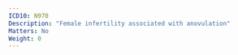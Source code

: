 ```yaml
---
ICD10: N970
Description: "Female infertility associated with anovulation"
Matters: No
Weight: 0
---
```

